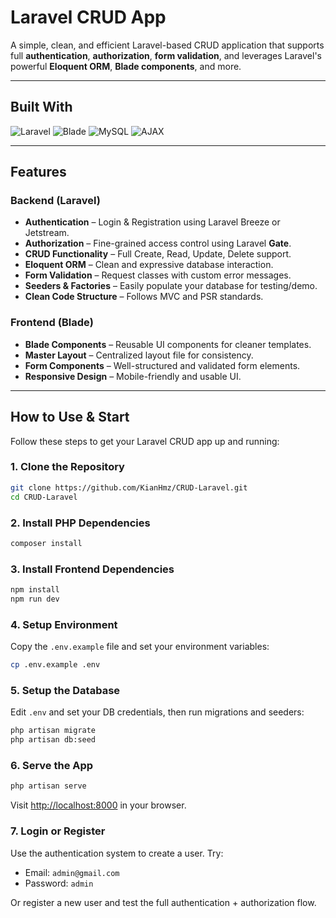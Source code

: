 # Laravel CRUD App

A simple, clean, and efficient Laravel-based CRUD application that supports full **authentication**, **authorization**, **form validation**, and leverages Laravel's powerful **Eloquent ORM**, **Blade components**, and more.

---

## Built With

![Laravel](https://img.shields.io/badge/Laravel-framework-red?logo=laravel&logoColor=white)
![Blade](https://img.shields.io/badge/Blade-template-blueviolet?logo=laravel)
![MySQL](https://img.shields.io/badge/MySQL-dbms-orange?logo=mysql&logoColor=white)
![AJAX](https://img.shields.io/badge/AJAX-dynamic-green)

---

## Features

### Backend (Laravel)
- **Authentication** – Login & Registration using Laravel Breeze or Jetstream.
- **Authorization** – Fine-grained access control using Laravel **Gate**.
- **CRUD Functionality** – Full Create, Read, Update, Delete support.
- **Eloquent ORM** – Clean and expressive database interaction.
- **Form Validation** – Request classes with custom error messages.
- **Seeders & Factories** – Easily populate your database for testing/demo.
- **Clean Code Structure** – Follows MVC and PSR standards.

### Frontend (Blade)
- **Blade Components** – Reusable UI components for cleaner templates.
- **Master Layout** – Centralized layout file for consistency.
- **Form Components** – Well-structured and validated form elements.
- **Responsive Design** – Mobile-friendly and usable UI.

---

## How to Use & Start

Follow these steps to get your Laravel CRUD app up and running:

### 1. Clone the Repository

```bash
git clone https://github.com/KianHmz/CRUD-Laravel.git
cd CRUD-Laravel
```

### 2. Install PHP Dependencies

```bash
composer install
```

### 3. Install Frontend Dependencies

```bash
npm install
npm run dev
```

### 4. Setup Environment

Copy the `.env.example` file and set your environment variables:

```bash
cp .env.example .env
```

### 5. Setup the Database

Edit `.env` and set your DB credentials, then run migrations and seeders:

```bash
php artisan migrate 
php artisan db:seed
```

### 6. Serve the App

```bash
php artisan serve
```

Visit [http://localhost:8000](http://localhost:8000) in your browser.

### 7. Login or Register

Use the authentication system to create a user. Try:

- Email: `admin@gmail.com`
- Password: `admin`

Or register a new user and test the full authentication + authorization flow.
